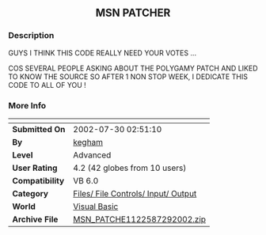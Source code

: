 ﻿<div align="center">

## MSN PATCHER


</div>

### Description

GUYS I THINK THIS CODE REALLY NEED YOUR VOTES ...

COS SEVERAL PEOPLE ASKING ABOUT THE POLYGAMY PATCH AND LIKED TO KNOW THE SOURCE SO AFTER 1 NON STOP WEEK, I DEDICATE THIS CODE TO ALL OF YOU !
 
### More Info
 


<span>             |<span>
---                |---
**Submitted On**   |2002-07-30 02:51:10
**By**             |[kegham](https://github.com/Planet-Source-Code/PSCIndex/blob/master/ByAuthor/kegham.md)
**Level**          |Advanced
**User Rating**    |4.2 (42 globes from 10 users)
**Compatibility**  |VB 6\.0
**Category**       |[Files/ File Controls/ Input/ Output](https://github.com/Planet-Source-Code/PSCIndex/blob/master/ByCategory/files-file-controls-input-output__1-3.md)
**World**          |[Visual Basic](https://github.com/Planet-Source-Code/PSCIndex/blob/master/ByWorld/visual-basic.md)
**Archive File**   |[MSN\_PATCHE1122587292002\.zip](https://github.com/Planet-Source-Code/kegham-msn-patcher__1-37378/archive/master.zip)









